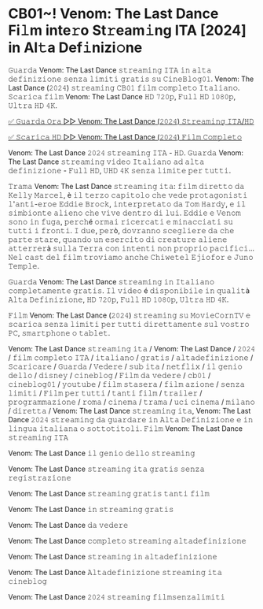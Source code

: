 <h1>CB01~! Venom: The Last Dance Fi𝚕m inte𝚛o St𝚛eam𝚒ng ITA [2024] in Al𝚝a Def𝚒nizi𝚘ne</h1>

𝙶𝚞𝚊𝚛𝚍𝚊 Venom: The Last Dance 𝚜𝚝𝚛𝚎𝚊𝚖𝚒𝚗𝚐 𝙸𝚃𝙰 𝚒𝚗 𝚊𝚕𝚝𝚊 𝚍𝚎𝚏𝚒𝚗𝚒𝚣𝚒𝚘𝚗𝚎 𝚜𝚎𝚗𝚣𝚊 𝚕𝚒𝚖𝚒𝚝𝚒 𝚐𝚛𝚊𝚝𝚒𝚜 𝚜𝚞 𝙲𝚒𝚗𝚎𝙱𝚕𝚘𝚐𝟶𝟷. Venom: The Last Dance (𝟸𝟶𝟸𝟺) 𝚜𝚝𝚛𝚎𝚊𝚖𝚒𝚗𝚐 𝙲𝙱𝟶𝟷 𝚏𝚒𝚕𝚖 𝚌𝚘𝚖𝚙𝚕𝚎𝚝𝚘 𝙸𝚝𝚊𝚕𝚒𝚊𝚗𝚘. 𝚂𝚌𝚊𝚛𝚒𝚌𝚊 𝚏𝚒𝚕𝚖 Venom: The Last Dance 𝙷𝙳 𝟽𝟸𝟶𝚙, 𝙵𝚞𝚕𝚕 𝙷𝙳 𝟷𝟶𝟾𝟶𝚙, 𝚄𝚕𝚝𝚛𝚊 𝙷𝙳 𝟺𝙺.

[✅ 𝙶𝚞𝚊𝚛𝚍𝚊 𝙾𝚛𝚊 ▷▷ Venom: The Last Dance (𝟸𝟶𝟸𝟺) 𝚂𝚝𝚛𝚎𝚊𝚖𝚒𝚗𝚐 𝙸𝚃𝙰/𝙷𝙳](https://t.co/h7EfSexa65)

[✅ 𝚂𝚌𝚊𝚛𝚒𝚌𝚊 𝙷𝙳 ▷▷ Venom: The Last Dance (𝟸𝟶𝟸𝟺) 𝙵𝚒𝚕𝚖 𝙲𝚘𝚖𝚙𝚕𝚎𝚝𝚘](https://t.co/h7EfSexa65)

Venom: The Last Dance 𝟸𝟶𝟸𝟺 𝚜𝚝𝚛𝚎𝚊𝚖𝚒𝚗𝚐 𝙸𝚃𝙰 - 𝙷𝙳. 𝙶𝚞𝚊𝚛𝚍𝚊 Venom: The Last Dance 𝚜𝚝𝚛𝚎𝚊𝚖𝚒𝚗𝚐 𝚟𝚒𝚍𝚎𝚘 𝙸𝚝𝚊𝚕𝚒𝚊𝚗𝚘 𝚊𝚍 𝚊𝚕𝚝𝚊 𝚍𝚎𝚏𝚒𝚗𝚒𝚣𝚒𝚘𝚗𝚎 - 𝙵𝚞𝚕𝚕 𝙷𝙳, 𝚄𝙷𝙳 𝟺𝙺 𝚜𝚎𝚗𝚣𝚊 𝚕𝚒𝚖𝚒𝚝𝚎 𝚙𝚎𝚛 𝚝𝚞𝚝𝚝𝚒.

𝚃𝚛𝚊𝚖𝚊 Venom: The Last Dance 𝚜𝚝𝚛𝚎𝚊𝚖𝚒𝚗𝚐 𝚒𝚝𝚊: 𝚏𝚒𝚕𝚖 𝚍𝚒𝚛𝚎𝚝𝚝𝚘 𝚍𝚊 𝙺𝚎𝚕𝚕𝚢 𝙼𝚊𝚛𝚌𝚎𝚕, è 𝚒𝚕 𝚝𝚎𝚛𝚣𝚘 𝚌𝚊𝚙𝚒𝚝𝚘𝚕𝚘 𝚌𝚑𝚎 𝚟𝚎𝚍𝚎 𝚙𝚛𝚘𝚝𝚊𝚐𝚘𝚗𝚒𝚜𝚝𝚒 𝚕'𝚊𝚗𝚝𝚒-𝚎𝚛𝚘𝚎 𝙴𝚍𝚍𝚒𝚎 𝙱𝚛𝚘𝚌𝚔, 𝚒𝚗𝚝𝚎𝚛𝚙𝚛𝚎𝚝𝚊𝚝𝚘 𝚍𝚊 𝚃𝚘𝚖 𝙷𝚊𝚛𝚍𝚢, 𝚎 𝚒𝚕 𝚜𝚒𝚖𝚋𝚒𝚘𝚗𝚝𝚎 𝚊𝚕𝚒𝚎𝚗𝚘 𝚌𝚑𝚎 𝚟𝚒𝚟𝚎 𝚍𝚎𝚗𝚝𝚛𝚘 𝚍𝚒 𝚕𝚞𝚒. 𝙴𝚍𝚍𝚒𝚎 𝚎 𝚅𝚎𝚗𝚘𝚖 𝚜𝚘𝚗𝚘 𝚒𝚗 𝚏𝚞𝚐𝚊, 𝚙𝚎𝚛𝚌𝚑é 𝚘𝚛𝚖𝚊𝚒 𝚛𝚒𝚌𝚎𝚛𝚌𝚊𝚝𝚒 𝚎 𝚖𝚒𝚗𝚊𝚌𝚌𝚒𝚊𝚝𝚒 𝚜𝚞 𝚝𝚞𝚝𝚝𝚒 𝚒 𝚏𝚛𝚘𝚗𝚝𝚒. 𝙸 𝚍𝚞𝚎, 𝚙𝚎𝚛ò, 𝚍𝚘𝚟𝚛𝚊𝚗𝚗𝚘 𝚜𝚌𝚎𝚐𝚕𝚒𝚎𝚛𝚎 𝚍𝚊 𝚌𝚑𝚎 𝚙𝚊𝚛𝚝𝚎 𝚜𝚝𝚊𝚛𝚎, 𝚚𝚞𝚊𝚗𝚍𝚘 𝚞𝚗 𝚎𝚜𝚎𝚛𝚌𝚒𝚝𝚘 𝚍𝚒 𝚌𝚛𝚎𝚊𝚝𝚞𝚛𝚎 𝚊𝚕𝚒𝚎𝚗𝚎 𝚊𝚝𝚝𝚎𝚛𝚛𝚎𝚛à 𝚜𝚞𝚕𝚕𝚊 𝚃𝚎𝚛𝚛𝚊 𝚌𝚘𝚗 𝚒𝚗𝚝𝚎𝚗𝚝𝚒 𝚗𝚘𝚗 𝚙𝚛𝚘𝚙𝚛𝚒𝚘 𝚙𝚊𝚌𝚒𝚏𝚒𝚌𝚒... 𝙽𝚎𝚕 𝚌𝚊𝚜𝚝 𝚍𝚎𝚕 𝚏𝚒𝚕𝚖 𝚝𝚛𝚘𝚟𝚒𝚊𝚖𝚘 𝚊𝚗𝚌𝚑𝚎 𝙲𝚑𝚒𝚠𝚎𝚝𝚎𝚕 𝙴𝚓𝚒𝚘𝚏𝚘𝚛 𝚎 𝙹𝚞𝚗𝚘 𝚃𝚎𝚖𝚙𝚕𝚎.

𝙶𝚞𝚊𝚛𝚍𝚊 Venom: The Last Dance 𝚜𝚝𝚛𝚎𝚊𝚖𝚒𝚗𝚐 𝚒𝚗 𝙸𝚝𝚊𝚕𝚒𝚊𝚗𝚘 𝚌𝚘𝚖𝚙𝚕𝚎𝚝𝚊𝚖𝚎𝚗𝚝𝚎 𝚐𝚛𝚊𝚝𝚒𝚜. 𝙸𝚕 𝚟𝚒𝚍𝚎𝚘 é 𝚍𝚒𝚜𝚙𝚘𝚗𝚒𝚋𝚒𝚕𝚎 𝚒𝚗 𝚚𝚞𝚊𝚕𝚒𝚝à 𝙰𝚕𝚝𝚊 𝙳𝚎𝚏𝚒𝚗𝚒𝚣𝚒𝚘𝚗𝚎, 𝙷𝙳 𝟽𝟸𝟶𝚙, 𝙵𝚞𝚕𝚕 𝙷𝙳 𝟷𝟶𝟾𝟶𝚙, 𝚄𝚕𝚝𝚛𝚊 𝙷𝙳 𝟺𝙺.

𝙵𝚒𝚕𝚖 Venom: The Last Dance (𝟸𝟶𝟸𝟺) 𝚜𝚝𝚛𝚎𝚊𝚖𝚒𝚗𝚐 𝚜𝚞 𝙼𝚘𝚟𝚒𝚎𝙲𝚘𝚛𝚗𝚃𝚅 𝚎 𝚜𝚌𝚊𝚛𝚒𝚌𝚊 𝚜𝚎𝚗𝚣𝚊 𝚕𝚒𝚖𝚒𝚝𝚒 𝚙𝚎𝚛 𝚝𝚞𝚝𝚝𝚒 𝚍𝚒𝚛𝚎𝚝𝚝𝚊𝚖𝚎𝚗𝚝𝚎 𝚜𝚞𝚕 𝚟𝚘𝚜𝚝𝚛𝚘 𝙿𝙲, 𝚜𝚖𝚊𝚛𝚝𝚙𝚑𝚘𝚗𝚎 𝚘 𝚝𝚊𝚋𝚕𝚎𝚝.

Venom: The Last Dance 𝚜𝚝𝚛𝚎𝚊𝚖𝚒𝚗𝚐 𝚒𝚝𝚊 / Venom: The Last Dance / 𝟸𝟶𝟸𝟺 / 𝚏𝚒𝚕𝚖 𝚌𝚘𝚖𝚙𝚕𝚎𝚝𝚘 𝙸𝚃𝙰 / 𝚒𝚝𝚊𝚕𝚒𝚊𝚗𝚘 / 𝚐𝚛𝚊𝚝𝚒𝚜 / 𝚊𝚕𝚝𝚊𝚍𝚎𝚏𝚒𝚗𝚒𝚣𝚒𝚘𝚗𝚎 / 𝚂𝚌𝚊𝚛𝚒𝚌𝚊𝚛𝚎 / 𝙶𝚞𝚊𝚛𝚍𝚊 / 𝚅𝚎𝚍𝚎𝚛𝚎 / 𝚜𝚞𝚋 𝚒𝚝𝚊 / 𝚗𝚎𝚝𝚏𝚕𝚒𝚡 / 𝚒𝚕 𝚐𝚎𝚗𝚒𝚘 𝚍𝚎𝚕𝚕𝚘 / 𝚍𝚒𝚜𝚗𝚎𝚢 / 𝚌𝚒𝚗𝚎𝚋𝚕𝚘𝚐 / 𝙵𝚒𝚕𝚖 𝚍𝚊 𝚟𝚎𝚍𝚎𝚛𝚎 / 𝚌𝚋𝟶𝟷 / 𝚌𝚒𝚗𝚎𝚋𝚕𝚘𝚐𝟶𝟷 / 𝚢𝚘𝚞𝚝𝚞𝚋𝚎 / 𝚏𝚒𝚕𝚖 𝚜𝚝𝚊𝚜𝚎𝚛𝚊 / 𝚏𝚒𝚕𝚖 𝚊𝚣𝚒𝚘𝚗𝚎 / 𝚜𝚎𝚗𝚣𝚊 𝚕𝚒𝚖𝚒𝚝𝚒 / 𝙵𝚒𝚕𝚖 𝚙𝚎𝚛 𝚝𝚞𝚝𝚝𝚒 / 𝚝𝚊𝚗𝚝𝚒 𝚏𝚒𝚕𝚖 / 𝚝𝚛𝚊𝚒𝚕𝚎𝚛 / 𝚙𝚛𝚘𝚐𝚛𝚊𝚖𝚖𝚊𝚣𝚒𝚘𝚗𝚎 / 𝚛𝚘𝚖𝚊 / 𝚌𝚒𝚗𝚎𝚖𝚊 / 𝚝𝚛𝚊𝚖𝚊 / 𝚞𝚌𝚒 𝚌𝚒𝚗𝚎𝚖𝚊 / 𝚖𝚒𝚕𝚊𝚗𝚘 / 𝚍𝚒𝚛𝚎𝚝𝚝𝚊 / Venom: The Last Dance 𝚜𝚝𝚛𝚎𝚊𝚖𝚒𝚗𝚐 𝚒𝚝𝚊, Venom: The Last Dance 𝟸𝟶𝟸𝟺 𝚜𝚝𝚛𝚎𝚊𝚖𝚒𝚗𝚐 𝚍𝚊 𝚐𝚞𝚊𝚛𝚍𝚊𝚛𝚎 𝚒𝚗 𝙰𝚕𝚝𝚊 𝙳𝚎𝚏𝚒𝚗𝚒𝚣𝚒𝚘𝚗𝚎 𝚎 𝚒𝚗 𝚕𝚒𝚗𝚐𝚞𝚊 𝚒𝚝𝚊𝚕𝚒𝚊𝚗𝚊 𝚘 𝚜𝚘𝚝𝚝𝚘𝚝𝚒𝚝𝚘𝚕𝚒. 𝙵𝚒𝚕𝚖 Venom: The Last Dance 𝚜𝚝𝚛𝚎𝚊𝚖𝚒𝚗𝚐 𝙸𝚃𝙰

Venom: The Last Dance 𝚒𝚕 𝚐𝚎𝚗𝚒𝚘 𝚍𝚎𝚕𝚕𝚘 𝚜𝚝𝚛𝚎𝚊𝚖𝚒𝚗𝚐

Venom: The Last Dance 𝚜𝚝𝚛𝚎𝚊𝚖𝚒𝚗𝚐 𝚒𝚝𝚊 𝚐𝚛𝚊𝚝𝚒𝚜 𝚜𝚎𝚗𝚣𝚊 𝚛𝚎𝚐𝚒𝚜𝚝𝚛𝚊𝚣𝚒𝚘𝚗𝚎

Venom: The Last Dance 𝚜𝚝𝚛𝚎𝚊𝚖𝚒𝚗𝚐 𝚐𝚛𝚊𝚝𝚒𝚜 𝚝𝚊𝚗𝚝𝚒 𝚏𝚒𝚕𝚖

Venom: The Last Dance 𝚒𝚗 𝚜𝚝𝚛𝚎𝚊𝚖𝚒𝚗𝚐 𝚐𝚛𝚊𝚝𝚒𝚜

Venom: The Last Dance 𝚍𝚊 𝚟𝚎𝚍𝚎𝚛𝚎

Venom: The Last Dance 𝚌𝚘𝚖𝚙𝚕𝚎𝚝𝚘 𝚜𝚝𝚛𝚎𝚊𝚖𝚒𝚗𝚐 𝚊𝚕𝚝𝚊𝚍𝚎𝚏𝚒𝚗𝚒𝚣𝚒𝚘𝚗𝚎

Venom: The Last Dance 𝚜𝚝𝚛𝚎𝚊𝚖𝚒𝚗𝚐 𝚒𝚗 𝚊𝚕𝚝𝚊𝚍𝚎𝚏𝚒𝚗𝚒𝚣𝚒𝚘𝚗𝚎

Venom: The Last Dance 𝙰𝚕𝚝𝚊𝚍𝚎𝚏𝚒𝚗𝚒𝚣𝚒𝚘𝚗𝚎 𝚜𝚝𝚛𝚎𝚊𝚖𝚒𝚗𝚐 𝚒𝚝𝚊 𝚌𝚒𝚗𝚎𝚋𝚕𝚘𝚐

Venom: The Last Dance 𝟸𝟶𝟸𝟺 𝚜𝚝𝚛𝚎𝚊𝚖𝚒𝚗𝚐 𝚏𝚒𝚕𝚖𝚜𝚎𝚗𝚣𝚊𝚕𝚒𝚖𝚒𝚝𝚒
